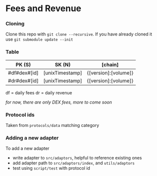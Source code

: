 # Fees and Revenue

### Cloning
Clone this repo with `git clone --recursive`. If you have already cloned it use `git submodule update --init`

### Table

| PK (S)       | SK (N)          | [chain]              |
| ------------ | --------------- | -------------------- |
| #df#dex#[id] | [unixTimestamp] | {[version]:[volume]} |
| #dr#dex#[id] | [unixTimestamp] | {[version]:[volume]} |

df = daily fees
dr = daily revenue

_for now, there are only DEX fees, more to come soon_

### Protocol ids

Taken from `protocols/data` matching category

### Adding a new adapter

To add a new adapter
- write adapter to `src/adaptors`, helpful to reference existing ones
- add adapter path to `src/adaptors/index`, and `utils/adaptors`
- test using `script/test` with protocol id
